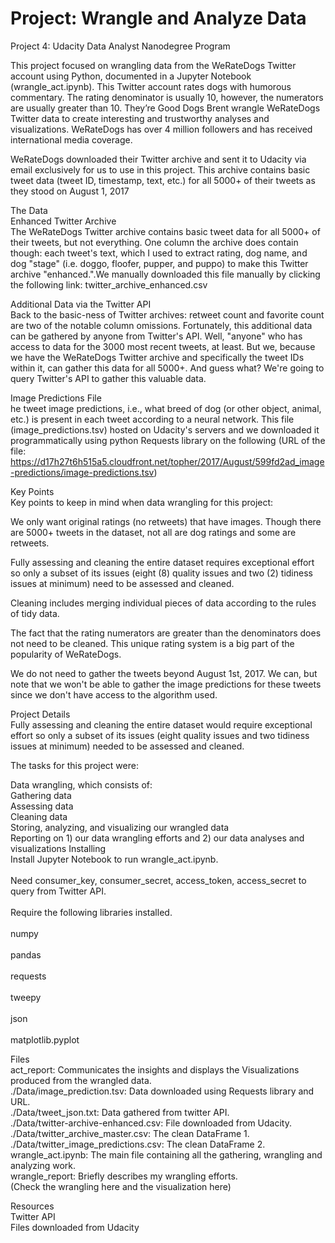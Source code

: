 # Project: Wrangle and Analyze Data <br>
 Project 4: Udacity Data Analyst Nanodegree Program <br>

This project focused on wrangling data from the WeRateDogs Twitter account using Python, documented in a Jupyter Notebook (wrangle_act.ipynb). This Twitter account rates dogs with humorous commentary. The rating denominator is usually 10, however, the numerators are usually greater than 10. They’re Good Dogs Brent wrangle WeRateDogs Twitter data to create interesting and trustworthy analyses and visualizations. WeRateDogs has over 4 million followers and has received international media coverage. <br>

WeRateDogs downloaded their Twitter archive and sent it to Udacity via email exclusively for us to use in this project. This archive contains basic tweet data (tweet ID, timestamp, text, etc.) for all 5000+ of their tweets as they stood on August 1, 2017 <br>

The Data <br>
Enhanced Twitter Archive <br>
The WeRateDogs Twitter archive contains basic tweet data for all 5000+ of their tweets, but not everything. One column the archive does contain though: each tweet's text, which I used to extract rating, dog name, and dog "stage" (i.e. doggo, floofer, pupper, and puppo) to make this Twitter archive "enhanced.".We manually downloaded this file manually by clicking the following link: twitter_archive_enhanced.csv <br>

Additional Data via the Twitter API <br>
Back to the basic-ness of Twitter archives: retweet count and favorite count are two of the notable column omissions. Fortunately, this additional data can be gathered by anyone from Twitter's API. Well, "anyone" who has access to data for the 3000 most recent tweets, at least. But we, because we have the WeRateDogs Twitter archive and specifically the tweet IDs within it, can gather this data for all 5000+. And guess what? We're going to query Twitter's API to gather this valuable data. <br>

Image Predictions File <br>
he tweet image predictions, i.e., what breed of dog (or other object, animal, etc.) is present in each tweet according to a neural network. This file (image_predictions.tsv) hosted on Udacity's servers and we downloaded it programmatically using python Requests library on the following (URL of the file: https://d17h27t6h515a5.cloudfront.net/topher/2017/August/599fd2ad_image-predictions/image-predictions.tsv) <br>

Key Points <br>
Key points to keep in mind when data wrangling for this project: <br>

We only want original ratings (no retweets) that have images. Though there are 5000+ tweets in the dataset, not all are dog ratings and some are retweets. <br>

Fully assessing and cleaning the entire dataset requires exceptional effort so only a subset of its issues (eight (8) quality issues and two (2) tidiness issues at minimum) need to be assessed and cleaned. <br>

Cleaning includes merging individual pieces of data according to the rules of tidy data. <br>

The fact that the rating numerators are greater than the denominators does not need to be cleaned. This unique rating system is a big part of the popularity of WeRateDogs. <br>

We do not need to gather the tweets beyond August 1st, 2017. We can, but note that we won't be able to gather the image predictions for these tweets since we don't have access to the algorithm used. <br>

Project Details <br>
Fully assessing and cleaning the entire dataset would require exceptional effort so only a subset of its issues (eight quality issues and two tidiness issues at minimum) needed to be assessed and cleaned. <br>

The tasks for this project were: <br>

Data wrangling, which consists of: <br>
Gathering data <br>
Assessing data <br>
Cleaning data <br>
Storing, analyzing, and visualizing our wrangled data <br>
Reporting on 1) our data wrangling efforts and 2) our data analyses and visualizations
Installing <br>
Install Jupyter Notebook to run wrangle_act.ipynb. <br>
<br>
Need consumer_key, consumer_secret, access_token, access_secret to query from Twitter API. <br>
<br>
Require the following libraries installed. <br>
<br>
numpy <br>
<br>
pandas <br>
<br>
requests <br>
<br>
tweepy <br>
<br>
json <br>
<br>
matplotlib.pyplot <br>

Files <br>
act_report: Communicates the insights and displays the Visualizations produced from the wrangled data. <br>
./Data/image_prediction.tsv: Data downloaded using Requests library and URL. <br>
./Data/tweet_json.txt: Data gathered from twitter API. <br>
./Data/twitter-archive-enhanced.csv: File downloaded from Udacity. <br>
./Data/twitter_archive_master.csv: The clean DataFrame 1. <br>
./Data/twitter_image_predictions.csv: The clean DataFrame 2. <br>
wrangle_act.ipynb: The main file containing all the gathering, wrangling and analyzing work. <br>
wrangle_report: Briefly describes my wrangling efforts. <br>
(Check the wrangling here and the visualization here) <br>

Resources <br>
Twitter API <br>
Files downloaded from Udacity <br>
